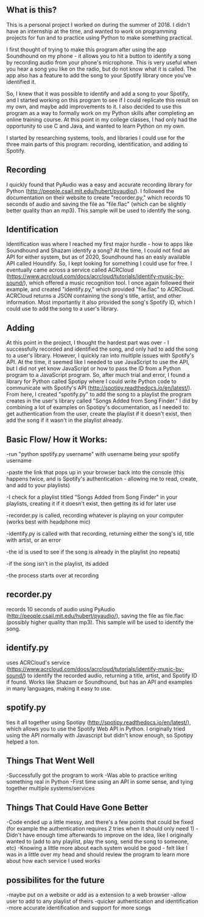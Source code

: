 ## What is this?
This is a personal project I worked on during the summer of 2018. I didn't have an internship at the time, and wanted to work on programming projects for fun and to practice using Python to make something practical.

I first thought of trying to make this program after using the app Soundhound on my phone - it allows you to hit a button to identify a song by recording audio from your phone's microphone. This is very useful when you hear a song you like on the radio, but do not know what it is called. The app also has a feature to add the song to your Spotify library once you've identified it. 

So, I knew that it was possible to identify and add a song to your Spotify, and I started working on this program to see if I could replicate this result on my own, and maybe add improvements to it. I also decided to use this program as a way to formally work on my Python skills after completing an online training course. At this point in my college classes, I had only had the opportunity to use C and Java, and wanted to learn Python on my own.

I started by researching systems, tools, and libraries I could use for the three main parts of this program: recording, identification, and adding to Spotify.  

## Recording
I quickly found that PyAudio was a easy and accurate recording library for Python (http://people.csail.mit.edu/hubert/pyaudio/). I followed the documentation on their website to create "recorder.py," which records 10 seconds of audio and saving the file as "file.flac" (which can be slightly better quality than an mp3). This sample will be used to identify the song.

## Identification
Identification was where I reached my first major hurdle - how to apps like Soundhound and Shazam identify a song? At the time, I could not find an API for either system, but as of 2020, Soundhound has an easly available API called Houndify. So, I kept looking for something I could use for free. I eventually came across a service called ACRCloud (https://www.acrcloud.com/docs/acrcloud/tutorials/identify-music-by-sound/), which offered a music recognition tool. I once again followed their example, and created "identify.py," which provided "file.flac" to ACRCloud. ACRCloud returns a JSON containing the song's title, artist, and other information. Most importantly it also provided the song's Spotify ID, which I could use to add the song to a user's library.

## Adding
At this point in the project, I thought the hardest part was over - I successfully recorded and identified the song, and only had to add the song to a user's library. However, I quickly ran into multiple issues with Spotify's API. At the time, it seemed like I needed to use JavaScript to use the API, but I did not yet know JavaScript or how to pass the ID from a Python program to a JavaScript program. So, after much trial and error, I found a library for Python called Spotipy where I could write Python code to communicate with Spotify's API (http://spotipy.readthedocs.io/en/latest/). From here, I created "spotify.py" to add the song to a playlist the program creates in the user's library called "Songs Added from Song Finder." I did by combining a lot of examples on Spotipy's documentation, as I needed to: get authentication from the user, create the playlist if it doesn't exist, then add the song if it wasn't in the playlist already. 


## Basic Flow/ How it Works:

-run "python spotify.py username" with username being your spotify username

-paste the link that pops up in your browser back into the console (this happens twice, and is Spotify's 
authentication - allowing me to read, create, and add to your playlists)

-I check for a playlist titled "Songs Added from Song Finder" in your playlists, creating it if it doesn't exist, then getting its id for later use

-recorder.py is called, recording whatever is playing on your computer (works best with headphone mic)

-identify.py is called with that recording, returning either the song's id, title with artist, or an error

-the id is used to see if the song is already in the playlist (no repeats)

-if the song isn't in the playlist, its added

-the process starts over at recording

## recorder.py
records 10 seconds of audio using PyAudio (http://people.csail.mit.edu/hubert/pyaudio/), saving the file as file.flac (possibly higher quality than mp3). This sample will be used to identify the song.

## identify.py
uses ACRCloud's service (https://www.acrcloud.com/docs/acrcloud/tutorials/identify-music-by-sound/) to identify the recorded audio, returning a title, artist, and Spotify ID if found. Works like Shazam or Soundhound, but has an API and examples in many languages, making it easy to use.

## spotify.py
ties it all together using Spotipy (http://spotipy.readthedocs.io/en/latest/), which allows you to use the Spotify Web API in Python. I originally tried using the API normally with Javascript but didn't know enough, so Spotipy helped a ton.

## Things That Went Well
-Successfully got the program to work
-Was able to practice writing something real in Python
-First time using an API in some sense, and tying together multiple systems/services

## Things That Could Have Gone Better
-Code ended up a little messy, and there's a few points that could be fixed (for example the authentication requires 2 tries when it should only need 1)
-Didn't have enough time afterwards to improve on the idea, like I originally wanted to (add to any playlist, play the song, send the song to someone, etc)
-Knowing a little more about each system would be good - felt like I was in a little over my head and should review the program to learn more about how each service I used works 

## possibilites for the future
-maybe put on a website or add as a extension to a web browser
-allow user to add to any playlist of theirs
-quicker authentication and identification
-more accurate identification and support for more songs



